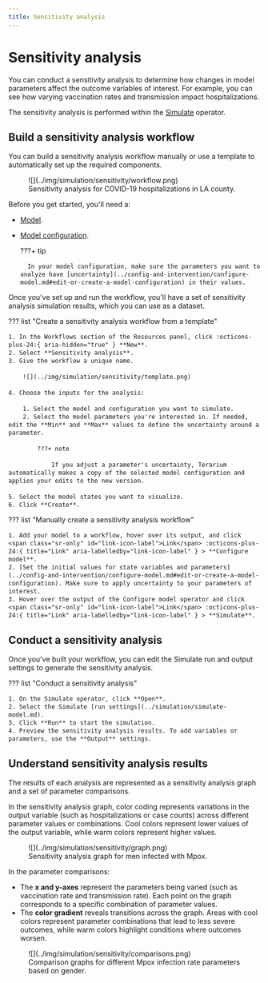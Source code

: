 ```yaml
---
title: Sensitivity analysis
---
```


# Sensitivity analysis

You can conduct a sensitivity analysis to determine how changes in model parameters affect the outcome variables of interest. For example, you can see how varying vaccination rates and transmission impact hospitalizations.

The sensitivity analysis is performed within the [Simulate](simulate-model.md) operator.

## Build a sensitivity analysis workflow

You can build a sensitivity analysis workflow manually or use a template to automatically set up the required components. 

<figure markdown>![](../img/simulation/sensitivity/workflow.png)<figcaption markdown>Sensitivity analysis for COVID-19 hospitalizations in LA county.</figcaption></figure>

Before you get started, you'll need a:

- [Model](../modeling/index.md).
- [Model configuration](../config-and-intervention/configure-model.md).

    ???+ tip

        In your model configuration, make sure the parameters you want to analyze have [uncertainty](../config-and-intervention/configure-model.md#edit-or-create-a-model-configuration) in their values. 

Once you've set up and run the workflow, you'll have a set of sensitivity analysis simulation results, which you can use as a dataset.

??? list "Create a sensitivity analysis workflow from a template"
  
    1. In the Workflows section of the Resources panel, click :octicons-plus-24:{ aria-hidden="true" } **New**.
    2. Select **Sensitivity analysis**.
    3. Give the workflow a unique name.

        ![](../img/simulation/sensitivity/template.png)

    4. Choose the inputs for the analysis:

        1. Select the model and configuration you want to simulate.
        2. Select the model parameters you're interested in. If needed, edit the **Min** and **Max** values to define the uncertainty around a parameter.

            ???+ note

                If you adjust a parameter's uncertainty, Terarium automatically makes a copy of the selected model configuration and applies your edits to the new version.

    5. Select the model states you want to visualize.
    6. Click **Create**.

??? list "Manually create a sensitivity analysis workflow"

    1. Add your model to a workflow, hover over its output, and click <span class="sr-only" id="link-icon-label">Link</span> :octicons-plus-24:{ title="Link" aria-labelledby="link-icon-label" } > **Configure model**.
    2. [Set the initial values for state variables and parameters](../config-and-intervention/configure-model.md#edit-or-create-a-model-configuration). Make sure to apply uncertainty to your parameters of interest. 
    3. Hover over the output of the Configure model operator and click <span class="sr-only" id="link-icon-label">Link</span> :octicons-plus-24:{ title="Link" aria-labelledby="link-icon-label" } > **Simulate**.

## Conduct a sensitivity analysis

Once you've built your workflow, you can edit the Simulate run and output settings to generate the sensitivity analysis.

??? list "Conduct a sensitivity analysis"

    1. On the Simulate operator, click **Open**.
    2. Select the Simulate [run settings](../simulation/simulate-model.md).
    3. Click **Run** to start the simulation.
    4. Preview the sensitivity analysis results. To add variables or parameters, use the **Output** settings. 

## Understand sensitivity analysis results

The results of each analysis are represented as a sensitivity analysis graph and a set of parameter comparisons.

In the sensitivity analysis graph, color coding represents variations in the output variable (such as hospitalizations or case counts) across different parameter values or combinations. Cool colors represent lower values of the output variable, while warm colors represent higher values. 

<figure markdown>![](../img/simulation/sensitivity/graph.png)<figcaption markdown>Sensitivity analysis graph for men infected with Mpox.</figcaption></figure>

In the parameter comparisons:

- The **x and y-axes** represent the parameters being varied (such as vaccination rate and transmission rate). Each point on the graph corresponds to a specific combination of parameter values.
- The **color gradient** reveals transitions across the graph. Areas with cool colors represent parameter combinations that lead to less severe outcomes, while warm colors highlight conditions where outcomes worsen.

<figure markdown>![](../img/simulation/sensitivity/comparisons.png)<figcaption markdown>Comparison graphs for different Mpox infection rate parameters based on gender.</figcaption></figure>